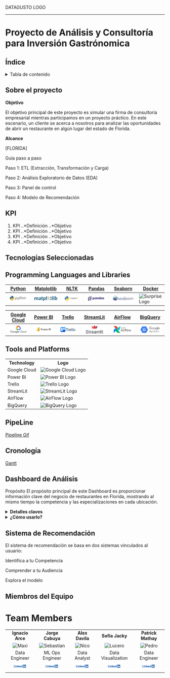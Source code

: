 DATAGUSTO LOGO
*** 
# Proyecto de Análisis y Consultoría para Inversión Gastrónomica

## Índice

<details>
  <summary>Tabla de contenido</summary>

  1. [Índice](##Índice)
  2. [Sobre el proyecto](##Sobre-el-proyecto)
  3. [KPI](##KPI)
  4. [Tecnologías Seleccionadas](##Tecnologías-Seleccionadas)
  5. [PipeLine](##PipeLine)
  6. [Cronología](##Cronología)
  7. [Dashboard de Análisis](##Dashboard-de-Análisis)
  8. [Sistema de Recomendación](##Sistema-de-Recomendación)
  9. [Miembros del Equipo](##Miembros-del-Equipo)

</details>

## Sobre el proyecto

**Objetivo**

El objetivo principal de este proyecto es simular una firma de consultoría empresarial mientras participamos en un proyecto práctico. En este escenario, un cliente se acerca a nosotros para analizar las oportunidades de abrir un restaurante en algún lugar del estado de Florida.

**Alcance**

[FLORIDA]

Guía paso a paso

Paso 1: ETL (Extracción, Transformación y Carga)

Paso 2: Análisis Exploratorio de Datos (EDA)

Paso 3: Panel de control

Paso 4: Modelo de Recomendación

## KPI

1. KPI
..*Definición
..*Objetivo
3. KPI
..*Definición
..*Objetivo
5. KPI
..*Definición
..*Objetivo
7. KPI
..*Definición
..*Objetivo

## Tecnologías Seleccionadas

## Programming Languages and Libraries

| [Python](https://www.python.org/doc/) | [Matplotlib](https://matplotlib.org/stable/contents.html) | [NLTK](https://www.nltk.org/) | [Pandas](https://pandas.pydata.org/pandas-docs/stable/index.html) | [Seaborn](https://seaborn.pydata.org/) | [Docker](https://docker.com/) |
| ------------------------ | ----------------------- | ----------------------- | ----------------------- | ----------------------- | ----------------------- |
| <img src="Images/logos/python.png" alt="Python Logo" width="100"> | <img src="Images/logos/matplotlib.png" alt="Matplotlib Logo" width="100"> | <img src="Images/logos/NLTK.png" alt="NLTK Logo" width="100"> | <img src="Images/logos/pandas.png" alt="Pandas Logo" width="100"> | <img src="Images/logos/seaborn.png" alt="Seaborn Logo" width="100"> | <img src="Images/logos/surprise.png" alt="Surprise Logo" width="100"> |

| [Google Cloud](https://cloud.google.com/storage/docs?hl=es-419) | [Power BI](https://docs.microsoft.com/en-us/power-bi/) | [Trello](https://trello.com/) | [StreamLit](https://docs.streamlit.io/) | [AirFlow](https://airflow.apache.org/docs/) | [BigQuery](https://cloud.google.com/bigquery/docs?hl=es-419) |
| ----------------------- | ----------------------- | ----------------------- | ----------------------- | ----------------------- | ----------------------- |
| <img src="Images/logos/google_cloud.png" alt="Google Cloud Logo" width="100" align="center"> | <img src="Images/logos/powerbi.png" alt="Power BI Logo" width="100" align="center"> | <img src="Images/logos/trello.png" alt="Trello Logo" width="100" align="center"> | <img src="Images/logos/streamlit.png" alt="StreamLit Logo" width="100" align="center"> | <img src="Images/logos/airflow.png" alt="AirFlow Logo" width="100" align="center"> | <img src="Images/logos/bigquery.png" alt="BigQuery Logo" width="100" align="center"> |
## Tools and Platforms

<table>
  <tr>
    <th>Technology</th>
    <th>Logo</th>
  </tr>
  <tr>
    <td>Google Cloud</td>
    <td><img src="URL_TO_GOOGLE_CLOUD_LOGO" alt="Google Cloud Logo" width="50"/></td>
  </tr>
  <tr>
    <td>Power BI</td>
    <td><img src="URL_TO_POWER_BI_LOGO" alt="Power BI Logo" width="50"/></td>
  </tr>
  <tr>
    <td>Trello</td>
    <td><img src="URL_TO_TRELLO_LOGO" alt="Trello Logo" width="50"/></td>
  </tr>
  <tr>
    <td>StreamLit</td>
    <td><img src="URL_TO_STREAMLIT_LOGO" alt="StreamLit Logo" width="50"/></td>
  </tr>
  <tr>
    <td>AirFlow</td>
    <td><img src="URL_TO_AIRFLOW_LOGO" alt="AirFlow Logo" width="50"/></td>
  </tr>
  <tr>
    <td>BigQuery</td>
    <td><img src="URL_TO_BIGQUERY_LOGO" alt="BigQuery Logo" width="50"/></td>
  </tr>
</table>

## PipeLine
[Pipeline Gif](https://github.com/your-username/your-repo-name/blob/main/images/python-logo.png)
## Cronología
[Gantt](https://github.com/your-username/your-repo-name/blob/main/images/python-logo.png)
## Dashboard de Análisis
Propósito
El propósito principal de este Dashboard es proporcionar información clave del negocio de restaurantes en Florida, mostrando al mismo tiempo la competencia y las especializaciones en cada ubicación.
<details>
  <summary><b>Detalles claves</b></summary>

  1. Visualizaciones interactivas: Explora los datos de manera dinámica a través de gráficos, diagramas y mapas interactivos.
  2. Filtros personalizables: Personaliza el tablero según tus necesidades específicas ajustando los filtros y parámetros.
  3. Actualizaciones en tiempo real: Accede a información e ideas actualizadas para tomar decisiones informadas.
  4. Interfaz fácil de usar: Navega por el tablero sin esfuerzo con un diseño intuitivo y fácil de usar.
</details>
<details>
<summary><b>¿Cómo usarlo?</b></summary>
<ul>
  <li>Para empezar, sigue estos pasos:</li>
  <ul>
    <li>Selecciona Filtros: Utiliza los menús desplegables o los deslizadores para personalizar los datos mostrados.</li>
    <li>Interactúa con las Visualizaciones: Pasa el ratón sobre los gráficos para obtener información detallada o haz clic en los elementos para filtrar más los datos.</li>
    <li>Explora las Pestañas: Navega entre diferentes secciones o pestañas para explorar varios aspectos de los datos.</li>
    <li>Exporta Datos: Exporta visualizaciones o tablas de datos para un análisis o informe más detallado.</li>
  </ul>
</ul>
</details>

## Sistema de Recomendación
El sistema de recomendación se basa en dos sistemas vinculados al usuario:

Identifica a tu Competencia

Comprender a tu Audiencia

Explora el modelo

## Miembros del Equipo
# Team Members

<table align="center">
  <tr>
    <td align="center"><b>Ignacio Arce</b></td>
    <td align="center"><b>Jorge Cabuya</b></td>
    <td align="center"><b>Alex Davila</b></td>
    <td align="center"><b>Sofia Jacky</b></td>
    <td align="center"><b>Patrick Mathay</b></td>
  </tr>
  <tr>
    <td align="center"><img src="Images/Maxi.JPG" alt="Maxi" width="100"/></td>
    <td align="center"><img src="Images/Seba.JPG" alt="Sebastian" width="100"/></td>
    <td align="center"><img src="Images/Nico.JPG" alt="Nico" width="100"/></td>
    <td align="center"><img src="Images/Lucero.JPG" alt="Lucero" width="100"/></td>
    <td align="center"><img src="Images/Pedro.JPG" alt="Pedro" width="100"/></td>
  </tr>
  <tr>
    <td align="center">Data Engineer</td>
    <td align="center">ML Ops Engineer</td>
    <td align="center">Data Analyst</td>
    <td align="center">Data Visualization</td>
    <td align="center">Data Engineer</td>
  </tr>
  <tr>
    <td align="center"><a href="https://www.linkedin.com/in/arceignacio/"><img src="Images/lkd.png" alt="LinkedIn" width="40"/></a></td>
    <td align="center"><a href="https://www.linkedin.com/in/jscr/"><img src="Images/lkd.png" alt="LinkedIn" width="40"/></a></td>
    <td align="center"><a href="https://www.linkedin.com"><img src="Images/lkd.png" alt="LinkedIn" width="40"/></a></td>
    <td align="center"><a href="https://www.linkedin.com/in/sofiajacky/"><img src="Images/lkd.png" alt="LinkedIn" width="40"/></a></td>
    <td align="center"><a href="https://www.linkedin.com/in/patrickmathay/"><img src="Images/lkd.png" alt="LinkedIn" width="40"/></a></td>
  </tr>
</table>

